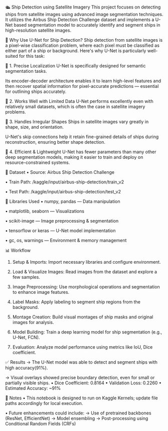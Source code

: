 🛳️ Ship Detection using Satellite Imagery
This project focuses on detecting ships from satellite images using advanced image segmentation techniques. It utilizes the Airbus Ship Detection Challenge dataset and implements a U-Net based segmentation model to accurately identify and segment ships in high-resolution satellite images.

🚀 Why Use U-Net for Ship Detection?
Ship detection from satellite images is a pixel-wise classification problem, where each pixel must be classified as either part of a ship or background. Here's why U-Net is particularly well-suited for this task:

🔹 1. Precise Localization
U-Net is specifically designed for semantic segmentation tasks.

Its encoder-decoder architecture enables it to learn high-level features and then recover spatial information for pixel-accurate predictions — essential for outlining ships accurately.

🔹 2. Works Well with Limited Data
U-Net performs excellently even with relatively small datasets, which is often the case in satellite imagery problems.

🔹 3. Handles Irregular Shapes
Ships in satellite images vary greatly in shape, size, and orientation.

U-Net's skip connections help it retain fine-grained details of ships during reconstruction, ensuring better shape detection.

🔹 4. Efficient & Lightweight
U-Net has fewer parameters than many other deep segmentation models, making it easier to train and deploy on resource-constrained systems.

📂 Dataset
• Source: Airbus Ship Detection Challenge

• Train Path: /kaggle/input/airbus-ship-detection/train_v2

• Test Path: /kaggle/input/airbus-ship-detection/test_v2

🧰 Libraries Used
• numpy, pandas — Data manipulation

• matplotlib, seaborn — Visualizations

• scikit-image — Image preprocessing & segmentation

• tensorflow or keras — U-Net model implementation

• gc, os, warnings — Environment & memory management

📊 Workflow
1. Setup & Imports: Import necessary libraries and configure environment.

2. Load & Visualize Images: Read images from the dataset and explore a few samples.

3. Image Preprocessing: Use morphological operations and segmentation to enhance image features.

4. Label Masks: Apply labeling to segment ship regions from the background.

5. Montage Creation: Build visual montages of ship masks and original images for analysis.

6. Model Building: Train a deep learning model for ship segmentation (e.g., U-Net, FCN).

7. Evaluation: Analyze model performance using metrics like IoU, Dice coefficient.

✅ Results
-> The U-Net model was able to detect and segment ships with high accuracy(91%).

-> Visual overlays showed precise boundary detection, even for small or partially visible ships.
• Dice Coefficient: 0.8164
• Validation Loss: 0.2260
• Estimated Accuracy: ~91%

📝 Notes
• This notebook is designed to run on Kaggle Kernels; update file paths accordingly for local execution.

• Future enhancements could include: 
      -> Use of pretrained backbones (ResNet, EfficientNet)
      -> Model ensembling
      -> Post-processing using Conditional Random Fields (CRFs)
